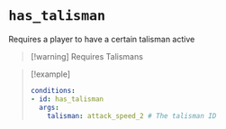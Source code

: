 # `has_talisman`

Requires a player to have a certain talisman active

> [!warning] Requires Talismans

> [!example]
> ```yaml
> conditions:
> - id: has_talisman
>   args:
>     talisman: attack_speed_2 # The talisman ID
> ```
